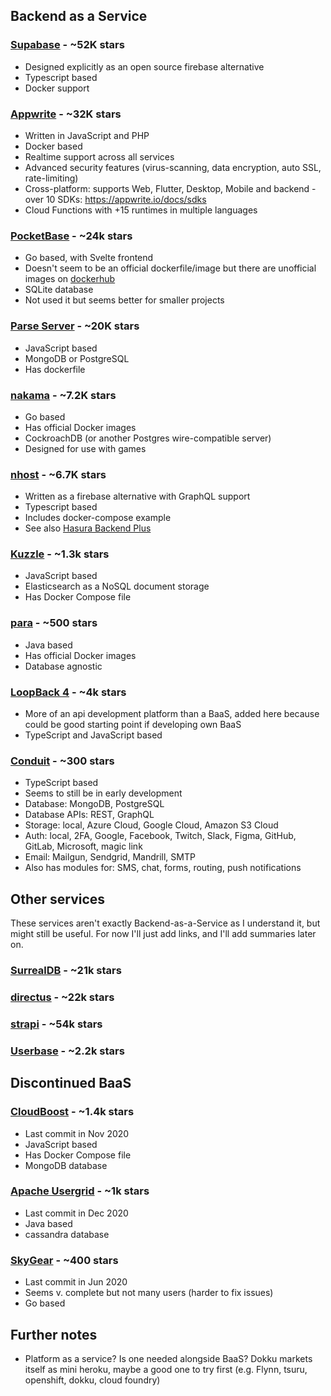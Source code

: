 ## Backend as a Service
### [Supabase](https://github.com/supabase/supabase) - ~52K stars
* Designed explicitly as an open source firebase alternative
* Typescript based
* Docker support

### [Appwrite](https://github.com/appwrite/appwrite) - ~32K stars
* Written in JavaScript and PHP
* Docker based
* Realtime support across all services
* Advanced security features (virus-scanning, data encryption, auto SSL, rate-limiting)
* Cross-platform: supports Web, Flutter, Desktop, Mobile and backend - over 10 SDKs: https://appwrite.io/docs/sdks
* Cloud Functions with +15 runtimes in multiple languages

### [PocketBase](https://github.com/pocketbase/pocketbase) - ~24k stars
* Go based, with Svelte frontend
* Doesn't seem to be an official dockerfile/image but there are unofficial images on [dockerhub](https://hub.docker.com/search?q=pocketbase)
* SQLite database
* Not used it but seems better for smaller projects

### [Parse Server](https://github.com/parse-community/parse-server) - ~20K stars
* JavaScript based
* MongoDB or PostgreSQL
* Has dockerfile

### [nakama](https://github.com/heroiclabs/nakama) - ~7.2K stars
* Go based
* Has official Docker images
* CockroachDB (or another Postgres wire-compatible server)
* Designed for use with games

### [nhost](https://github.com/nhost/nhost) - ~6.7K stars
* Written as a firebase alternative with GraphQL support
* Typescript based
* Includes docker-compose example
* See also [Hasura Backend Plus](https://github.com/nhost/hasura-backend-plus)

### [Kuzzle](https://github.com/kuzzleio/kuzzle) - ~1.3k stars
* JavaScript based
* Elasticsearch as a NoSQL document storage
* Has Docker Compose file

### [para](https://github.com/Erudika/para) - ~500 stars
* Java based
* Has official Docker images
* Database agnostic

### [LoopBack 4](https://github.com/strongloop/loopback-next) - ~4k stars
* More of an api development platform than a BaaS, added here because could be good starting point if developing own BaaS
* TypeScript and JavaScript based

### [Conduit](https://github.com/ConduitPlatform/Conduit) - ~300 stars
* TypeScript based
* Seems to still be in early development
* Database: MongoDB, PostgreSQL
* Database APIs: REST, GraphQL
* Storage: local, Azure Cloud, Google Cloud, Amazon S3 Cloud
* Auth: local, 2FA, Google, Facebook, Twitch, Slack, Figma, GitHub, GitLab, Microsoft, magic link
* Email: Mailgun, Sendgrid, Mandrill, SMTP
* Also has modules for: SMS, chat, forms, routing, push notifications

## Other services
These services aren't exactly Backend-as-a-Service as I understand it, but might still be useful. For now I'll just add links, and I'll add summaries later on.

### [SurrealDB](https://github.com/surrealdb/surrealdb) - ~21k stars
### [directus](https://github.com/directus/directus) - ~22k stars
### [strapi](https://github.com/strapi/strapi) - ~54k stars
### [Userbase](https://github.com/smallbets/userbase) - ~2.2k stars

## Discontinued BaaS
### [CloudBoost](https://github.com/CloudBoost/cloudboost) - ~1.4k stars
* Last commit in Nov 2020
* JavaScript based
* Has Docker Compose file
* MongoDB database

### [Apache Usergrid](https://github.com/apache/usergrid) - ~1k stars 
* Last commit in Dec 2020
* Java based 
* cassandra database

### [SkyGear](https://github.com/SkygearIO/skygear-server) - ~400 stars
* Last commit in Jun 2020
* Seems v. complete but not many users (harder to fix issues)
* Go based

## Further notes
* Platform as a service? Is one needed alongside BaaS? Dokku markets itself as mini heroku, maybe a good one to try first
(e.g. Flynn, tsuru, openshift, dokku, cloud foundry)
